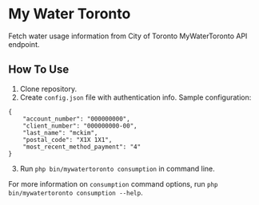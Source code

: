 # My Water Toronto 
Fetch water usage information from City of Toronto MyWaterToronto API endpoint.

## How To Use

1. Clone repository.
2. Create `config.json` file with authentication info. Sample configuration:
```
{
    "account_number": "000000000",
    "client_number": "000000000-00",
    "last_name": "mckim",
    "postal_code": "X1X 1X1",
    "most_recent_method_payment": "4"
}
```
3. Run `php bin/mywatertoronto consumption` in command line.

For more information on `consumption` command options, run `php bin/mywatertoronto consumption --help`.
